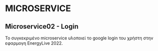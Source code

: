 # MICROSERVICE

## Microservice02 - Login

Το συγκεκριμένο microservice υλοποιεί το google login του χρήστη στην εφαρμογη EnergyLive 2022.

